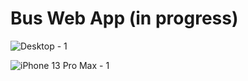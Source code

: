 # Bus Web App (in progress)

![Desktop - 1](https://user-images.githubusercontent.com/20734465/185812330-ebaa2484-2080-4d92-93d7-7b7843225bb0.png)


![iPhone 13 Pro Max - 1](https://user-images.githubusercontent.com/20734465/185812327-a4470ba3-a92e-4907-85d4-cca7b71240c8.png)

